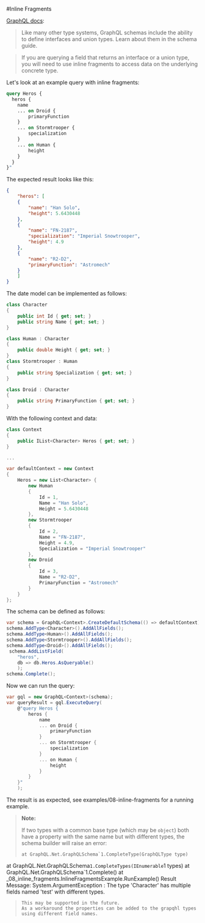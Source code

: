 #Inline Fragments

[GraphQL docs](http://graphql.org/learn/queries/#inline-fragments):
>Like many other type systems, GraphQL schemas include the ability to define interfaces and union types. Learn about them in the schema guide.

>If you are querying a field that returns an interface or a union type, you will need to use inline fragments to access data on the underlying concrete type.

Let's look at an example query with inline fragments:

```graphql
query Heros {
  heros {
    name
    ... on Droid {
        primaryFunction
    }
    ... on Stormtrooper {
        specialization
    }
    ... on Human {
        height
    }
  }
}"
```

The expected result looks like this:
```json
{
    "heros": [
    {
        "name": "Han Solo",
        "height": 5.6430448
    },
    {
        "name": "FN-2187",
        "specialization": "Imperial Snowtrooper",
        "height": 4.9
    },
    {
        "name": "R2-D2",
        "primaryFunction": "Astromech"
    }
    ]
}
```

The date model can be implemented as follows:
```csharp
class Character
{
    public int Id { get; set; }
    public string Name { get; set; }
}

class Human : Character
{
    public double Height { get; set; }
}
class Stormtrooper : Human
{
    public string Specialization { get; set; }
}

class Droid : Character
{
    public string PrimaryFunction { get; set; }
}
```

With the following context and data:
```csharp
class Context
{
    public IList<Character> Heros { get; set; }
}

...

var defaultContext = new Context
{
    Heros = new List<Character> {
        new Human
        {
            Id = 1,
            Name = "Han Solo",
            Height = 5.6430448
        },
        new Stormtrooper
        {
            Id = 2,
            Name = "FN-2187",
            Height = 4.9,
            Specialization = "Imperial Snowtrooper"
        },
        new Droid
        {
            Id = 3,
            Name = "R2-D2",
            PrimaryFunction = "Astromech"
        }
    }
};
```

The schema can be defined as follows:
```csharp
var schema = GraphQL<Context>.CreateDefaultSchema(() => defaultContext);
schema.AddType<Character>().AddAllFields();
schema.AddType<Human>().AddAllFields();
schema.AddType<Stormtrooper>().AddAllFields();
schema.AddType<Droid>().AddAllFields();
 schema.AddListField(
    "heros",
    db => db.Heros.AsQueryable()
    );
schema.Complete();
```

Now we can run the query:
```csharp
var gql = new GraphQL<Context>(schema);
var queryResult = gql.ExecuteQuery(
    @"query Heros {
        heros {
            name
            ... on Droid {
                primaryFunction
            }
            ... on Stormtrooper {
                specialization
            }
            ... on Human {
                height
            }
        }
    }"
    );
```

The result is as expected, see examples/08-inline-fragments for a running example.

> **Note:**
> 
> If two types with a common base type (which may be `object`) both have a property with the same name but with different types, the schema builder will raise an error:
> ```
>at GraphQL.Net.GraphQLSchema`1.CompleteType(GraphQLType type)
   at GraphQL.Net.GraphQLSchema`1.CompleteTypes(IEnumerable`1 types)
   at GraphQL.Net.GraphQLSchema`1.Complete()
   at _08_inline_fragments.InlineFragmentsExample.RunExample() 
Result Message:	System.ArgumentException : The type 'Character' has multiple fields named 'test' with different types.
>```
> This may be supported in the future.
> As a workaround the properties can be added to the grapqhl types using different field names.
